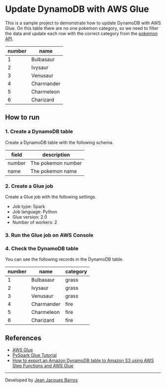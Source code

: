 # Update DynamoDB with AWS Glue

This is a sample project to demonstrate how to update DynamoDB with AWS Glue. On this table there are no one pokemon category, so we need to filter the data and update each row with the correct category from the [pokemon API](https://pokeapi.co/).

| number | name |
| ------ | ---- |
| 1 | Bulbasaur |
| 2 | Ivysaur |
| 3 | Venusaur |
| 4 | Charmander |
| 5 | Charmeleon |
| 6 | Charizard |

## How to run

### 1. Create a DynamoDB table

Create a DynamoDB table with the following schema.

| field | description |
| ----- | ----------- |
| number | The pokemon number |
| name | The pokemon name |

### 2. Create a Glue job

Create a Glue job with the following settings.

- Job type: Spark
- Job language: Python
- Glue version: 2.0
- Number of workers: 2

### 3. Run the Glue job on AWS Console

### 4. Check the DynamoDB table

You can see the following records in the DynamoDB table.

| number | name | category |
| ------ | ---- | -------- |
| 1 | Bulbasaur | grass |
| 2 | Ivysaur | grass |
| 3 | Venusaur | grass |
| 4 | Charmander | fire |
| 5 | Charmeleon | fire |
| 6 | Charizard | fire |

## References

- [AWS Glue](https://aws.amazon.com/glue/)
- [PySpark Glue Tutorial](https://github.com/johnny-chivers/pyspark-glue-tutorial)
- [How to export an Amazon DynamoDB table to Amazon S3 using AWS Step Functions and AWS Glue](https://aws.amazon.com/blogs/big-data/how-to-export-an-amazon-dynamodb-table-to-amazon-s3-using-aws-step-functions-and-aws-glue/)

---
Developed by [Jean Jacques Barros](https://github.com/jjeanjacques10)
